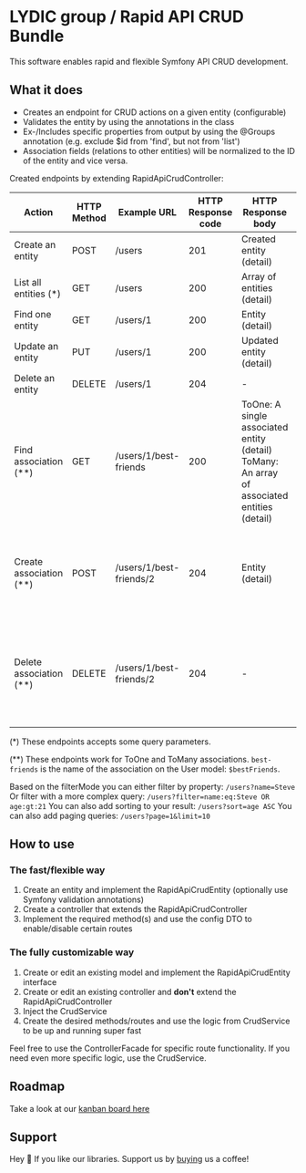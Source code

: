 # LYDIC group / Rapid API CRUD Bundle
This software enables rapid and flexible Symfony API CRUD development.

## What it does
- Creates an endpoint for CRUD actions on a given entity (configurable)
- Validates the entity by using the annotations in the class
- Ex-/Includes specific properties from output by using the @Groups annotation (e.g. exclude $id from 'find', but not from 'list')
- Association fields (relations to other entities) will be normalized to the ID of the entity and vice versa.

Created endpoints by extending RapidApiCrudController:

| Action                  | HTTP Method | Example URL               | HTTP Response code   | HTTP Response body                                                                                 | Notes                                                               |
|-------------------------|-------------|---------------------------|----------------------|----------------------------------------------------------------------------------------------------|---------------------------------------------------------------------|
| Create an entity        | POST        | /users                    | 201                  | Created entity (detail)                                                                            |                                                                     |
| List all entities  (*)  | GET         | /users                    | 200                  | Array of entities (detail)                                                                         |                                                                     |
| Find one entity         | GET         | /users/1                  | 200                  | Entity (detail)                                                                                    |                                                                     |
| Update an entity        | PUT         | /users/1                  | 200                  | Updated entity (detail)                                                                            |                                                                     |
| Delete an entity        | DELETE      | /users/1                  | 204                  | -                                                                                                  |                                                                     |
| Find association   (**) | GET         | /users/1/best-friends     | 200                  | ToOne: A single associated entity (detail) <br />ToMany: An array of associated entities (detail)  |                                                                     |
| Create association (**) | POST        | /users/1/best-friends/2   | 204                  | Entity (detail)                                                                                    | This creates an association between the given user ID and friend ID |
| Delete association (**) | DELETE      | /users/1/best-friends/2   | 204                  | -                                                                                                  | This removes an association between the given user ID and friend ID |


(*) These endpoints accepts some query parameters.

(\*\*) These endpoints work for ToOne and ToMany associations. `best-friends` is the name of the association on the User model: `$bestFriends`.

Based on the filterMode you can either filter by property: `/users?name=Steve`
Or filter with a more complex query: `/users?filter=name:eq:Steve OR age:gt:21`
You can also add sorting to your result: `/users?sort=age ASC` 
You can also add paging queries: `/users?page=1&limit=10`

## How to use

### The fast/flexible way
1. Create an entity and implement the RapidApiCrudEntity (optionally use Symfony validation annotations)
2. Create a controller that extends the RapidApiCrudController
3. Implement the required method(s) and use the config DTO to enable/disable certain routes

### The fully customizable way
1. Create or edit an existing model and implement the RapidApiCrudEntity interface
2. Create or edit an existing controller and **don't** extend the RapidApiCrudController
3. Inject the CrudService
4. Create the desired methods/routes and use the logic from CrudService to be up and running super fast

Feel free to use the ControllerFacade for specific route functionality.
If you need even more specific logic, use the CrudService.

## Roadmap
Take a look at our [kanban board here](https://github.com/LYDIC-GROUP/rapid-api-crud-bundle/projects/1)

## Support
Hey 👋 If you like our libraries. Support us by  [buying](https://www.buymeacoffee.com/LYDICGROUP) us a coffee!
